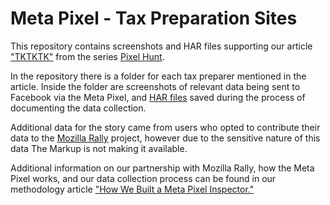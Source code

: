 # Meta Pixel - Tax Preparation Sites

This repository contains screenshots and HAR files supporting our article ["TKTKTK"](https://themarkup.org/TKTKTK) from the series [Pixel Hunt](https://themarkup.org/series/pixel-hunt).

In the repository there is a folder for each tax preparer mentioned in the article. Inside the folder are screenshots of relevant data being sent to Facebook via the Meta Pixel, and [HAR files](https://en.wikipedia.org/wiki/HAR_(file_format)) saved during the process of documenting the data collection.

Additional data for the story came from users who opted to contribute their data to the [Mozilla Rally](https://rally.mozilla.org/) project, however due to the sensitive nature of this data The Markup is not making it available.

Additional information on our partnership with Mozilla Rally, how the Meta Pixel works, and our data collection process can be found in our methodology article ["How We Built a Meta Pixel Inspector."](https://themarkup.org/show-your-work/2022/04/28/how-we-built-a-meta-pixel-inspector)
